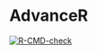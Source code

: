# AdvanceR
  <!-- badges: start -->
  [![R-CMD-check](https://github.com/SpikeStriker/AdvanceR/actions/workflows/R-CMD-check.yaml/badge.svg)](https://github.com/SpikeStriker/AdvanceR/actions/workflows/R-CMD-check.yaml)
  <!-- badges: end -->